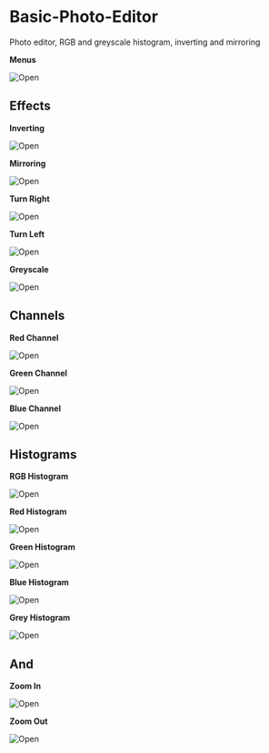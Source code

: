 # Basic-Photo-Editor
Photo editor, RGB and greyscale histogram, inverting and mirroring

**Menus**

![Open](https://github.com/SametKoca/Basic-Photo-Editor/blob/master/images/menu.jpg)

## Effects


**Inverting**

![Open](https://github.com/SametKoca/Basic-Photo-Editor/blob/master/images/Invert.png)

**Mirroring**

![Open](https://github.com/SametKoca/Basic-Photo-Editor/blob/master/images/Mirror.png)

**Turn Right**

![Open](https://github.com/SametKoca/Basic-Photo-Editor/blob/master/images/Turn_right.png)

**Turn Left**

![Open](https://github.com/SametKoca/Basic-Photo-Editor/blob/master/images/Turn_left.png)

**Greyscale**

![Open](https://github.com/SametKoca/Basic-Photo-Editor/blob/master/images/Greyscale.png)

## Channels

**Red Channel**

![Open](https://github.com/SametKoca/Basic-Photo-Editor/blob/master/images/Red_channel.png)

**Green Channel**

![Open](https://github.com/SametKoca/Basic-Photo-Editor/blob/master/images/Green_channel.png)

**Blue Channel**

![Open](https://github.com/SametKoca/Basic-Photo-Editor/blob/master/images/Blue_channel.png)

## Histograms

**RGB Histogram**

![Open](https://github.com/SametKoca/Basic-Photo-Editor/blob/master/images/Histogram_rgb.png)

**Red Histogram**

![Open](https://github.com/SametKoca/Basic-Photo-Editor/blob/master/images/Histogram_red.png)

**Green Histogram**

![Open](https://github.com/SametKoca/Basic-Photo-Editor/blob/master/images/Histogram_green.png)

**Blue Histogram**

![Open](https://github.com/SametKoca/Basic-Photo-Editor/blob/master/images/Histogram_blue.png)

**Grey Histogram**

![Open](https://github.com/SametKoca/Basic-Photo-Editor/blob/master/images/Histogram_grey.png)

## And

**Zoom In**

![Open](https://github.com/SametKoca/Basic-Photo-Editor/blob/master/images/zoom_in.png)

**Zoom Out**

![Open](https://github.com/SametKoca/Basic-Photo-Editor/blob/master/images/zoom_out.png)
